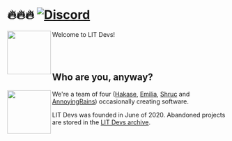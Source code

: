 # 🔥🔥🔥 [![Discord](https://img.shields.io/discord/868937321402204220?color=5865f2&label=chat&logo=discord&logoColor=7289da)](https://discord.gg/z5tmTWU7Qw)

[<img align="left" height="100" src="https://logo.litdevs.org/api/vukky/bg">](https://litdevs.org/logodesigner/)

Welcome to LIT Devs!

<br><br>

## Who are you, anyway?

<img align="left" height="100" src="https://raw.githubusercontent.com/Vukkyy/vukmoji/master/emojis/static/vukkyconfused.png">

We're a team of four ([Hakase](https://hakase.life), [Emilia](https://015.sh/), [Shruc](https://shruc.omg.lol/) and [AnnoyingRains](https://annoyingrains.party)) occasionally creating software.

LIT Devs was founded in June of 2020. Abandoned projects are stored in the [LIT Devs archive](https://github.com/LITdevs-archive).
